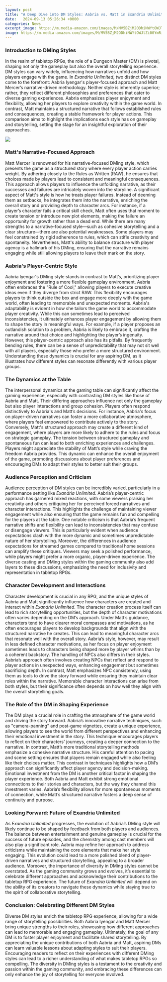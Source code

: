 ```yaml
---
layout: post
title: "A Deep Dive into DM Styles: Aabria vs. Matt in Exandria Unlimited"
date:   2024-09-13 05:26:34 +0000
categories: News
excerpt_image: https://m.media-amazon.com/images/M/MV5BZjM2ODhiNWYtOWJlZi00YmRiLWI1NjktNjljMTI5ZDEwMDFhXkEyXkFqcGdeQXVyNzQyMjM1MjY@._V1_.jpg
image: https://m.media-amazon.com/images/M/MV5BZjM2ODhiNWYtOWJlZi00YmRiLWI1NjktNjljMTI5ZDEwMDFhXkEyXkFqcGdeQXVyNzQyMjM1MjY@._V1_.jpg
---
```


### Introduction to DMing Styles
In the realm of tabletop RPGs, the role of a Dungeon Master (DM) is pivotal, shaping not only the gameplay but also the overall storytelling experience. DM styles can vary widely, influencing how narratives unfold and how players engage with the game. In *Exandria Unlimited*, two distinct DM styles come to the forefront: Aabria Iyengar's player-focused approach and Matt Mercer’s narrative-driven methodology. 
Neither style is inherently superior; rather, they reflect different philosophies and preferences that cater to diverse gaming experiences. Aabria emphasizes player enjoyment and flexibility, allowing her players to explore creativity within the game world. In contrast, Matt maintains a structured narrative that follows established rules and consequences, creating a stable framework for player actions. This comparison aims to highlight the implications each style has on gameplay and storytelling, setting the stage for an insightful exploration of their approaches.

![](https://m.media-amazon.com/images/M/MV5BZjM2ODhiNWYtOWJlZi00YmRiLWI1NjktNjljMTI5ZDEwMDFhXkEyXkFqcGdeQXVyNzQyMjM1MjY@._V1_.jpg)
### Matt's Narrative-Focused Approach
Matt Mercer is renowned for his narrative-focused DMing style, which presents the game as a structured story where every player action carries weight. By adhering closely to the Rules as Written (RAW), he ensures that choices made by players lead to consistent and meaningful consequences. This approach allows players to influence the unfolding narrative, as their successes and failures are intricately woven into the storyline. 
A significant aspect of Matt's style is how he treats player failures. Instead of deeming them as setbacks, he integrates them into the narrative, enriching the overall story and providing depth to character arcs. For instance, if a player’s character fails a critical skill check, Matt often uses that moment to create tension or introduce new plot elements, making the failure an opportunity for growth rather than a dead end. 
While there are many strengths to a narrative-focused style—such as cohesive storytelling and a clear structure—there are also potential weaknesses. Some players may feel constrained by rigid adherence to rules, which can stifle creativity and spontaneity. Nevertheless, Matt's ability to balance structure with player agency is a hallmark of his DMing, ensuring that the narrative remains engaging while still allowing players to leave their mark on the story.
### Aabria's Player-Centric Style
Aabria Iyengar's DMing style stands in contrast to Matt’s, prioritizing player enjoyment and fostering a more flexible gameplay environment. Aabria often embraces the "Rule of Cool," allowing players to execute creative ideas even if they diverge from strict RAW. This flexibility encourages players to think outside the box and engage more deeply with the game world, often leading to memorable and unexpected moments.
Aabria's adaptability is evident in how she tailors the game world to accommodate player creativity. While this can sometimes lead to perceived inconsistencies, it ultimately enhances player engagement by allowing them to shape the story in meaningful ways. For example, if a player proposes an outlandish solution to a problem, Aabria is likely to embrace it, crafting the narrative around that choice and highlighting the player’s ingenuity.
However, this player-centric approach also has its pitfalls. By frequently bending rules, there can be a sense of unpredictability that may not sit well with all players, especially those who prefer a more structured environment. Understanding these dynamics is crucial for any aspiring DM, as it illustrates how different styles can resonate differently with various player groups.
### The Dynamics at the Table
The interpersonal dynamics at the gaming table can significantly affect the gaming experience, especially with contrasting DM styles like those of Aabria and Matt. Their differing approaches influence not only the gameplay but also player interactions and group cohesion. 
Players often respond distinctively to Aabria's and Matt’s decisions. For instance, Aabria's focus on player-driven narratives can foster a more collaborative atmosphere, where players feel empowered to contribute actively to the story. Conversely, Matt's structured approach may create a different kind of engagement, where players are more likely to adhere to the rules and focus on strategic gameplay.
The tension between structured gameplay and spontaneous fun can lead to both enriching experiences and challenges. Players might appreciate the stability of Matt’s style while craving the freedom Aabria provides. This dynamic can enhance the overall enjoyment of the game, promoting discussions about player preferences and encouraging DMs to adapt their styles to better suit their groups.
### Audience Perception and Criticism
Audience perception of DM styles can be incredibly varied, particularly in a performance setting like *Exandria Unlimited*. Aabria’s player-centric approach has garnered mixed reactions, with some viewers praising her creativity and others critiquing her for perceived forced narratives and character interactions. This highlights the challenge of maintaining viewer engagement while also ensuring that the game remains fun and compelling for the players at the table. 
One notable criticism is that Aabria’s frequent narrative shifts and flexibility can lead to inconsistencies that may confuse or disengage viewers. This is particularly evident when audience expectations clash with the more dynamic and sometimes unpredictable nature of her storytelling. 
Moreover, the differences in audience expectations for streamed games compared to traditional home sessions can amplify these critiques. Viewers may seek a polished performance, while players might prefer a more organic, player-driven experience. The diverse casting and DMing styles within the gaming community also add layers to these discussions, emphasizing the need for inclusivity and representation in tabletop RPGs.
### Character Development and Interactions
Character development is crucial in any RPG, and the unique styles of Aabria and Matt significantly influence how characters are created and interact within *Exandria Unlimited*. The character creation process itself can lead to rich storytelling opportunities, but the depth of character motivations often varies depending on the DM’s approach.
Under Matt’s guidance, characters tend to have clearer moral compasses and motivations, as he often encourages players to develop backgrounds that align with the structured narrative he creates. This can lead to meaningful character arcs that resonate well with the overall story. Aabria’s style, however, may result in less defined character motivations, as her focus on player enjoyment sometimes leads to characters being shaped more by player whims than by a coherent backstory.
The handling of NPCs also differs in their styles. Aabria’s approach often involves creating NPCs that reflect and respond to player actions in unexpected ways, enhancing engagement but sometimes sacrificing depth. In contrast, Matt emphasizes NPC consistency, using them as tools to drive the story forward while ensuring they maintain clear roles within the narrative. Memorable character interactions can arise from both styles, but their significance often depends on how well they align with the overall storytelling goals.
### The Role of the DM in Shaping Experience
The DM plays a crucial role in crafting the atmosphere of the game world and driving the story forward. Aabria’s innovative narrative techniques, such as "camera-panning" and post-game vignettes, create a unique experience, allowing players to see the world from different perspectives and enhancing their emotional investment in the story. This technique encourages players to reflect on their characters' journeys, creating a deeper connection to the narrative.
In contrast, Matt’s more traditional storytelling methods emphasize a cohesive narrative structure. His careful attention to pacing and scene setting ensures that players remain engaged while also feeling like their choices matter. This contrast in techniques highlights how a DM’s approach can significantly affect player agency and decision-making. 
Emotional investment from the DM is another critical factor in shaping the player experience. Both Aabria and Matt exhibit strong emotional connections to their stories and characters, but the way they channel this investment varies. Aabria’s flexibility allows for more spontaneous moments of connection, while Matt’s structured narrative fosters a deep sense of continuity and purpose.
### Looking Forward: Future of Exandria Unlimited
As *Exandria Unlimited* progresses, the evolution of Aabria’s DMing style will likely continue to be shaped by feedback from both players and audiences. The balance between entertainment and genuine gameplay is crucial for the success of future episodes, and the chemistry among cast members will also play a significant role.
Aabria may refine her approach to address criticisms while maintaining the core elements that make her style engaging. This evolution could lead to a more polished blend of player-driven narratives and structured storytelling, appealing to a broader audience. 
Moreover, the importance of diversity in DMing styles cannot be overstated. As the gaming community grows and evolves, it’s essential to celebrate different approaches and acknowledge their contributions to the tabletop RPG experience. The future of *Exandria Unlimited* will depend on the ability of its creators to navigate these dynamics while staying true to the spirit of collaborative storytelling.
### Conclusion: Celebrating Different DM Styles
Diverse DM styles enrich the tabletop RPG experience, allowing for a wide range of storytelling possibilities. Both Aabria Iyengar and Matt Mercer bring unique strengths to their roles, showcasing how different approaches can lead to memorable and engaging gameplay. 
Ultimately, the goal of any DM is to foster player enjoyment and facilitate shared storytelling. By appreciating the unique contributions of both Aabria and Matt, aspiring DMs can learn valuable lessons about adapting styles to suit their players. Encouraging readers to reflect on their experiences with different DMing styles can lead to a richer understanding of what makes tabletop RPGs so compelling. 
The diversity in DMing styles is a testament to the creativity and passion within the gaming community, and embracing these differences can only enhance the joy of storytelling for everyone involved.